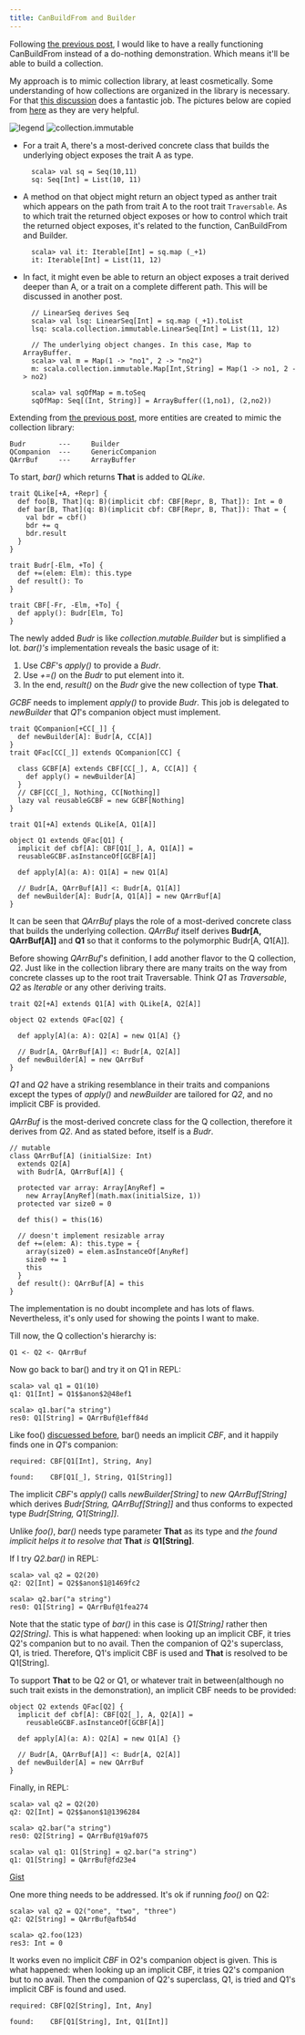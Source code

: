 ```yaml
---
title: CanBuildFrom and Builder
---
```


Following [the previous post](./2013-05-12-venture-out-on-canbuildfrom.html),
I would like to have a really functioning CanBuildFrom instead of a do-nothing 
demonstration. Which means it'll be able to build a collection.

My approach is to mimic collection library, at least cosmetically. Some understanding
of how collections are organized in the library is necessary. For that [this
discussion](http://stackoverflow.com/questions/1722137/scala-2-8-collections-design-tutorial?lq=1)
does a fantastic job. The pictures below are copied from [here](https://github.com/sirthias/scala-collections-charts/downloads) as they are very helpful.
 
![legend](../images/collection_legend.png)
![collection.immutable](../images/collection_immutable.png)


* For a trait A, there's a most-derived concrete class that builds the
   underlying object exposes the trait A as type.

        scala> val sq = Seq(10,11)
        sq: Seq[Int] = List(10, 11)

* A method on that object might return an object typed as anther trait which 
   appears on the path from trait A to the root trait `Traversable`. As to 
   which trait the returned object exposes or how to control which trait the 
   returned object exposes, it's related to the function, CanBuildFrom and 
   Builder.

        scala> val it: Iterable[Int] = sq.map (_+1)
        it: Iterable[Int] = List(11, 12)

* In fact, it might even be able to return an object exposes a trait derived
  deeper than A, or a trait on a complete different path. This will be discussed 
  in another post.
        
        // LinearSeq derives Seq
        scala> val lsq: LinearSeq[Int] = sq.map (_+1).toList
        lsq: scala.collection.immutable.LinearSeq[Int] = List(11, 12)

        // The underlying object changes. In this case, Map to ArrayBuffer.
        scala> val m = Map(1 -> "no1", 2 -> "no2")
        m: scala.collection.immutable.Map[Int,String] = Map(1 -> no1, 2 -> no2)

        scala> val sqOfMap = m.toSeq
        sqOfMap: Seq[(Int, String)] = ArrayBuffer((1,no1), (2,no2))


Extending from [the previous post](./2013-05-12-venture-out-on-canbuildfrom.html),
more entities are created to mimic the collection library:

    Budr        ---     Builder
    QCompanion  ---     GenericCompanion
    QArrBuf     ---     ArrayBuffer



To start, _bar()_ which returns __That__ is added to _QLike_. 

    trait QLike[+A, +Repr] {
      def foo[B, That](q: B)(implicit cbf: CBF[Repr, B, That]): Int = 0
      def bar[B, That](q: B)(implicit cbf: CBF[Repr, B, That]): That = {
        val bdr = cbf()
        bdr += q
        bdr.result
      }
    }

    trait Budr[-Elm, +To] {
      def +=(elem: Elm): this.type
      def result(): To
    }

    trait CBF[-Fr, -Elm, +To] {
      def apply(): Budr[Elm, To]
    }


The newly added _Budr_ is like _collection.mutable.Builder_ but is simplified a lot.
_bar()'s_ implementation reveals the basic usage of it: 

1. Use _CBF_'s _apply()_ to provide a _Budr_. 
2. Use _+=()_ on the _Budr_ to put element into it.
3. In the end, _result()_ on the _Budr_ give the new collection of type __That__.

_GCBF_ needs to implement _apply()_ to provide _Budr_. This job is delegated to
_newBuilder_ that _Q1_'s companion object must implement.

    trait QCompanion[+CC[_]] {
      def newBuilder[A]: Budr[A, CC[A]]
    }
    trait QFac[CC[_]] extends QCompanion[CC] {

      class GCBF[A] extends CBF[CC[_], A, CC[A]] {
        def apply() = newBuilder[A]
      }
      // CBF[CC[_], Nothing, CC[Nothing]]
      lazy val reusableGCBF = new GCBF[Nothing]
    }

    trait Q1[+A] extends QLike[A, Q1[A]]

    object Q1 extends QFac[Q1] {
      implicit def cbf[A]: CBF[Q1[_], A, Q1[A]] =
      reusableGCBF.asInstanceOf[GCBF[A]]

      def apply[A](a: A): Q1[A] = new Q1[A]

      // Budr[A, QArrBuf[A]] <: Budr[A, Q1[A]]
      def newBuilder[A]: Budr[A, Q1[A]] = new QArrBuf[A]
    }


It can be seen that _QArrBuf_ plays the role of a most-derived concrete class that
builds the underlying collection. _QArrBuf_ itself derives __Budr[A, QArrBuf[A]]__
and __Q1__ so that it conforms to the polymorphic Budr[A, Q1[A]]. 

Before showing _QArrBuf_'s definition, I add another
flavor to the Q collection, _Q2_. Just like in the collection library there are many 
traits on the way from concrete classes up to the root trait Traversable. Think
_Q1_ as _Traversable_, _Q2_ as _Iterable_ or any other deriving traits.


    trait Q2[+A] extends Q1[A] with QLike[A, Q2[A]]

    object Q2 extends QFac[Q2] {

      def apply[A](a: A): Q2[A] = new Q1[A] {}

      // Budr[A, QArrBuf[A]] <: Budr[A, Q2[A]]
      def newBuilder[A] = new QArrBuf 
    }

_Q1_ and _Q2_ have a striking resemblance in their traits and companions except
the types of _apply()_ and _newBuilder_ are tailored for _Q2_, and no implicit CBF
is provided.

_QArrBuf_ is the most-derived concrete class for the Q collection, therefore it
derives from _Q2_. And as stated before, itself is a _Budr_.

    // mutable
    class QArrBuf[A] (initialSize: Int)
      extends Q2[A]
      with Budr[A, QArrBuf[A]] {

      protected var array: Array[AnyRef] =
        new Array[AnyRef](math.max(initialSize, 1))
      protected var size0 = 0

      def this() = this(16)

      // doesn't implement resizable array
      def +=(elem: A): this.type = {
        array(size0) = elem.asInstanceOf[AnyRef]
        size0 += 1
        this
      }
      def result(): QArrBuf[A] = this
    }

The implementation is no doubt incomplete and has lots of flaws. Nevertheless,
it's only used for showing the points I want to make.

Till now, the Q collection's hierarchy is:

    Q1 <- Q2 <- QArrBuf

Now go back to bar() and try it on Q1 in REPL:

    scala> val q1 = Q1(10)
    q1: Q1[Int] = Q1$$anon$2@48ef1

    scala> q1.bar("a string")
    res0: Q1[String] = QArrBuf@1eff84d

Like foo() [discuessed before](./2013-05-12-venture-out-on-canbuildfrom.html), 
bar() needs an implicit _CBF_, and it happily finds one in _Q1_'s companion:

    required: CBF[Q1[Int], String, Any]

    found:    CBF[Q1[_], String, Q1[String]]

The implicit _CBF_'s _apply()_ calls _newBuilder[String]_ to _new
QArrBuf[String]_ which
derives _Budr[String, QArrBuf[String]]_ and thus conforms to expected type
_Budr[String, Q1[String]]_.

Unlike _foo()_, _bar()_ needs type parameter __That__ as its type and _the found implicit helps
it to resolve that_ __That__ _is_ __Q1[String]__.

If I try _Q2.bar()_ in REPL:

    scala> val q2 = Q2(20)
    q2: Q2[Int] = Q2$$anon$1@1469fc2

    scala> q2.bar("a string")
    res0: Q1[String] = QArrBuf@1fea274

Note that the static type of _bar()_ in this case is _Q1[String]_ rather then
_Q2[String]_. This is what happened: when looking up an implicit CBF, it tries
Q2's companion but to no avail. Then the companion of Q2's superclass, Q1, is
tried. Therefore, Q1's implicit CBF is used and __That__ is resolved to be
Q1[String].

To support __That__ to be Q2 or Q1, or whatever trait in between(although no such
trait exists in the demonstration), an implicit CBF needs to be provided:

    object Q2 extends QFac[Q2] {
      implicit def cbf[A]: CBF[Q2[_], A, Q2[A]] =
        reusableGCBF.asInstanceOf[GCBF[A]]

      def apply[A](a: A): Q2[A] = new Q1[A] {}

      // Budr[A, QArrBuf[A]] <: Budr[A, Q2[A]]
      def newBuilder[A] = new QArrBuf 
    }

Finally, in REPL:
    
    scala> val q2 = Q2(20)
    q2: Q2[Int] = Q2$$anon$1@1396284

    scala> q2.bar("a string")
    res0: Q2[String] = QArrBuf@19af075

    scala> val q1: Q1[String] = q2.bar("a string")
    q1: Q1[String] = QArrBuf@fd23e4



[Gist](https://gist.github.com/cfchou/5713282)



One more thing needs to be addressed. It's ok if running _foo()_ on Q2:

    scala> val q2 = Q2("one", "two", "three")
    q2: Q2[String] = QArrBuf@afb54d

    scala> q2.foo(123)
    res3: Int = 0

It works even no implicit _CBF_ in O2's companion object is given. 
This is what happened: when looking up an implicit CBF, it tries
Q2's companion but to no avail. Then the companion of Q2's superclass, Q1, is
tried and Q1's implicit CBF is found and used. 

    required: CBF[Q2[String], Int, Any]

    found:    CBF[Q1[String], Int, Q1[Int]]

